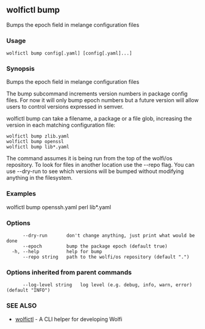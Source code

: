 ## wolfictl bump

Bumps the epoch field in melange configuration files

### Usage

```
wolfictl bump config[.yaml] [config[.yaml]...]
```

### Synopsis

Bumps the epoch field in melange configuration files

The bump subcommand increments version numbers in package config files.
For now it will only bump epoch numbers but a future version will
allow users to control versions expressed in semver.

wolfictl bump can take a filename, a package or a file glob, increasing
the version in each matching configuration file:

    wolfictl bump zlib.yaml
    wolfictl bump openssl
    wolfictl bump lib*.yaml

The command assumes it is being run from the top of the wolfi/os
repository. To look for files in another location use the --repo flag.
You can use --dry-run to see which versions will be bumped without
modifying anything in the filesystem.



### Examples

wolfictl bump openssh.yaml perl lib*.yaml

### Options

```
      --dry-run       don't change anything, just print what would be done
      --epoch         bump the package epoch (default true)
  -h, --help          help for bump
      --repo string   path to the wolfi/os repository (default ".")
```

### Options inherited from parent commands

```
      --log-level string   log level (e.g. debug, info, warn, error) (default "INFO")
```

### SEE ALSO

* [wolfictl](wolfictl.md)	 - A CLI helper for developing Wolfi

